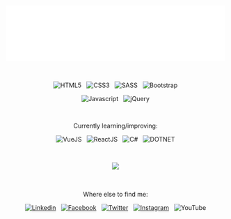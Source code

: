 <p align="center">
<img src="header.svg" />
</p>

&nbsp;

<div align="center">

![HTML5](https://img.shields.io/badge/HTML5-E34F26?style=for-the-badge&logo=html5&logoColor=white)
&nbsp;
![CSS3](https://img.shields.io/badge/CSS3-1572B6?style=for-the-badge&logo=css3&logoColor=white)
&nbsp;
![SASS](https://img.shields.io/badge/Sass-CC6699?style=for-the-badge&logo=sass&logoColor=white)
&nbsp;
![Bootstrap](https://img.shields.io/badge/Bootstrap-563D7C?style=for-the-badge&logo=bootstrap&logoColor=white)

![Javascript](https://img.shields.io/badge/JavaScript-F7DF1E?style=for-the-badge&logo=javascript&logoColor=black)
&nbsp;
![jQuery](https://img.shields.io/badge/jQuery-0769AD?style=for-the-badge&logo=jquery&logoColor=white)

&nbsp;

Currently learning/improving:

![VueJS](https://img.shields.io/badge/Vue.js-35495E?style=for-the-badge&logo=vue.js&logoColor=4FC08D)
&nbsp;
![ReactJS](https://img.shields.io/badge/ReactJs-61DAFB?style=for-the-badge&logo=react&logoColor=35495E)
&nbsp;
![C#](https://img.shields.io/badge/C%23-1D9924?style=for-the-badge&logo=csharp&logoColor=white)
&nbsp;
![DOTNET](https://img.shields.io/badge/.NET-4E2BCD?style=for-the-badge&logo=dotnet&logoColor=white)

&nbsp;

![](https://github-readme-stats.vercel.app/api?username=personalnerd&theme=blue-green)

&nbsp;

Where else to find me:

[![Linkedin](https://img.shields.io/badge/LinkedIn-0077B5?style=for-the-badge&logo=linkedin&logoColor=white)](https://linkedin.com/in/tcavalcante)
&nbsp;
[![Facebook](https://img.shields.io/badge/Facebook-1877F2?style=for-the-badge&logo=facebook&logoColor=white)](https://www.facebook.com/tarcisio)
&nbsp;
[![Twitter](https://img.shields.io/badge/Twitter-1DA1F2?style=for-the-badge&logo=twitter&logoColor=white)](https://twitter.com/cisoxp)
&nbsp;
[![Instagram](https://img.shields.io/badge/Instagram-E4405F?style=for-the-badge&logo=instagram&logoColor=white)](https://www.instagram.com/tcavalcante/)
&nbsp;
![YouTube](https://img.shields.io/badge/YouTube-FF0000?style=for-the-badge&logo=youtube&logoColor=white)

</div>